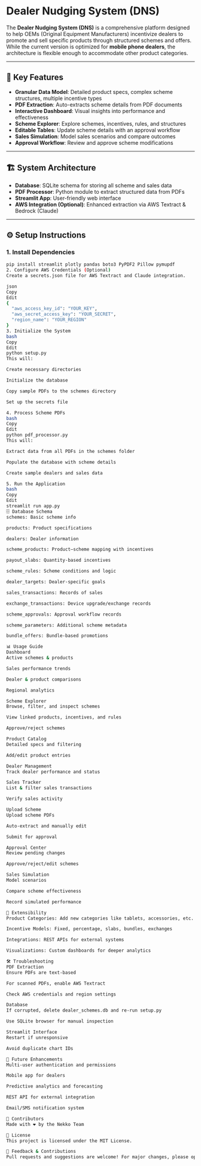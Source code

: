 # Dealer Nudging System (DNS)

The **Dealer Nudging System (DNS)** is a comprehensive platform designed to help OEMs (Original Equipment Manufacturers) incentivize dealers to promote and sell specific products through structured schemes and offers. While the current version is optimized for **mobile phone dealers**, the architecture is flexible enough to accommodate other product categories.

---

## 🚀 Key Features

- **Granular Data Model**: Detailed product specs, complex scheme structures, multiple incentive types
- **PDF Extraction**: Auto-extracts scheme details from PDF documents
- **Interactive Dashboard**: Visual insights into performance and effectiveness
- **Scheme Explorer**: Explore schemes, incentives, rules, and structures
- **Editable Tables**: Update scheme details with an approval workflow
- **Sales Simulation**: Model sales scenarios and compare outcomes
- **Approval Workflow**: Review and approve scheme modifications

---

## 🏗️ System Architecture

- **Database**: SQLite schema for storing all scheme and sales data
- **PDF Processor**: Python module to extract structured data from PDFs
- **Streamlit App**: User-friendly web interface
- **AWS Integration (Optional)**: Enhanced extraction via AWS Textract & Bedrock (Claude)

---

## ⚙️ Setup Instructions

### 1. Install Dependencies

```bash
pip install streamlit plotly pandas boto3 PyPDF2 Pillow pymupdf
2. Configure AWS Credentials (Optional)
Create a secrets.json file for AWS Textract and Claude integration.

json
Copy
Edit
{
  "aws_access_key_id": "YOUR_KEY",
  "aws_secret_access_key": "YOUR_SECRET",
  "region_name": "YOUR_REGION"
}
3. Initialize the System
bash
Copy
Edit
python setup.py
This will:

Create necessary directories

Initialize the database

Copy sample PDFs to the schemes directory

Set up the secrets file

4. Process Scheme PDFs
bash
Copy
Edit
python pdf_processor.py
This will:

Extract data from all PDFs in the schemes folder

Populate the database with scheme details

Create sample dealers and sales data

5. Run the Application
bash
Copy
Edit
streamlit run app.py
🗄️ Database Schema
schemes: Basic scheme info

products: Product specifications

dealers: Dealer information

scheme_products: Product–scheme mapping with incentives

payout_slabs: Quantity-based incentives

scheme_rules: Scheme conditions and logic

dealer_targets: Dealer-specific goals

sales_transactions: Records of sales

exchange_transactions: Device upgrade/exchange records

scheme_approvals: Approval workflow records

scheme_parameters: Additional scheme metadata

bundle_offers: Bundle-based promotions

📊 Usage Guide
Dashboard
Active schemes & products

Sales performance trends

Dealer & product comparisons

Regional analytics

Scheme Explorer
Browse, filter, and inspect schemes

View linked products, incentives, and rules

Approve/reject schemes

Product Catalog
Detailed specs and filtering

Add/edit product entries

Dealer Management
Track dealer performance and status

Sales Tracker
List & filter sales transactions

Verify sales activity

Upload Scheme
Upload scheme PDFs

Auto-extract and manually edit

Submit for approval

Approval Center
Review pending changes

Approve/reject/edit schemes

Sales Simulation
Model scenarios

Compare scheme effectiveness

Record simulated performance

🧱 Extensibility
Product Categories: Add new categories like tablets, accessories, etc.

Incentive Models: Fixed, percentage, slabs, bundles, exchanges

Integrations: REST APIs for external systems

Visualizations: Custom dashboards for deeper analytics

🛠 Troubleshooting
PDF Extraction
Ensure PDFs are text-based

For scanned PDFs, enable AWS Textract

Check AWS credentials and region settings

Database
If corrupted, delete dealer_schemes.db and re-run setup.py

Use SQLite browser for manual inspection

Streamlit Interface
Restart if unresponsive

Avoid duplicate chart IDs

🧭 Future Enhancements
Multi-user authentication and permissions

Mobile app for dealers

Predictive analytics and forecasting

REST API for external integration

Email/SMS notification system

👥 Contributors
Made with ❤️ by the Nekko Team

📄 License
This project is licensed under the MIT License.

💬 Feedback & Contributions
Pull requests and suggestions are welcome! For major changes, please open an issue first to discuss what you’d like to change.

